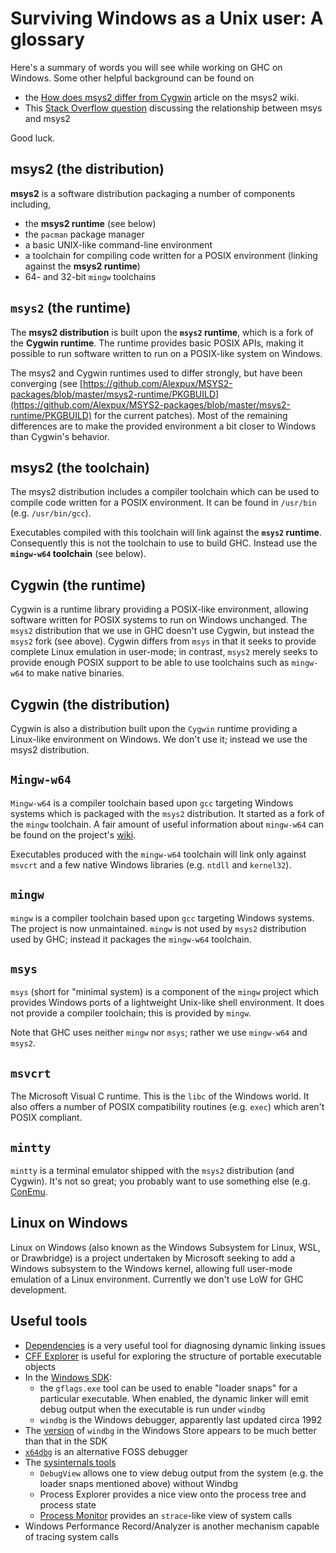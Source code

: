 # Surviving Windows as a Unix user: A glossary


Here's a summary of words you will see while working on GHC on Windows. Some other helpful background can be found on

- the [How does msys2 differ from Cygwin](https://github.com/msys2/msys2/wiki/How-does-MSYS2-differ-from-Cygwin) article on the msys2 wiki.
- This [Stack Overflow question](http://stackoverflow.com/questions/25019057/how-are-msys-msys2-and-msysgit-related-to-each-other) discussing the relationship between msys and msys2


Good luck.

## msys2 (the distribution)

**msys2** is a software distribution packaging a number of components including,

- the **msys2 runtime** (see below)
- the `pacman` package manager
- a basic UNIX-like command-line environment
- a toolchain for compiling code written for a POSIX environment (linking against the **msys2 runtime**)
- 64- and 32-bit `mingw` toolchains

## `msys2` (the runtime)


The **msys2 distribution** is built upon the **`msys2` runtime**, which is a fork of the **Cygwin runtime**. The runtime provides basic POSIX APIs, making it possible to run software written to run on a POSIX-like system on Windows.


The msys2 and Cygwin runtimes used to differ strongly, but have been converging (see [https://github.com/Alexpux/MSYS2-packages/blob/master/msys2-runtime/PKGBUILD](https://github.com/Alexpux/MSYS2-packages/blob/master/msys2-runtime/PKGBUILD) for the current patches). Most of the remaining differences are to make the provided environment a bit closer to Windows than Cygwin's behavior.

## msys2 (the toolchain)


The msys2 distribution includes a compiler toolchain which can be used to compile code written for a POSIX environment. It can be found in `/usr/bin` (e.g. `/usr/bin/gcc`).


Executables compiled with this toolchain will link against the **`msys2` runtime**. Consequently this is not the toolchain to use to build GHC. Instead use the **`mingw-w64` toolchain** (see below).

## Cygwin (the runtime)


Cygwin is a runtime library providing a POSIX-like environment, allowing software written for POSIX systems to run on Windows unchanged. The `msys2` distribution that we use in GHC doesn't use Cygwin, but instead the `msys2` fork (see above). Cygwin differs from `msys` in that it seeks to provide complete Linux emulation in user-mode; in contrast, `msys2` merely seeks to provide enough POSIX support to be able to use toolchains such as `mingw-w64` to make native binaries.

## Cygwin (the distribution)


Cygwin is also a distribution built upon the `Cygwin` runtime providing a Linux-like environment on Windows. We don't use it; instead we use the msys2  distribution.

## `Mingw-w64`

`Mingw-w64` is a compiler toolchain based upon `gcc` targeting Windows systems which is packaged with the `msys2` distribution. It started as a fork of the `mingw` toolchain. A fair amount of useful information about `mingw-w64` can be found on the project's [wiki](https://sourceforge.net/p/mingw-w64/wiki2/Home/).


Executables produced with the `mingw-w64` toolchain will link only against `msvcrt` and a few native Windows libraries (e.g. `ntdll` and `kernel32`).

## `mingw`

`mingw` is a compiler toolchain based upon `gcc` targeting Windows systems. The project is now unmaintained. `mingw` is not used by `msys2` distribution used by GHC; instead it packages the `mingw-w64` toolchain.

## `msys`

`msys` (short for "minimal system) is a component of the `mingw` project which provides Windows ports of a lightweight Unix-like shell environment. It does not provide a compiler toolchain; this is provided by `mingw`.


Note that GHC uses neither `mingw` nor `msys`; rather we use `mingw-w64` and `msys2`.

## `msvcrt`


The Microsoft Visual C runtime. This is the `libc` of the Windows world. It also offers a number of POSIX compatibility routines (e.g. `exec`) which aren't POSIX compliant.

## `mintty`

`mintty` is a terminal emulator shipped with the `msys2` distribution (and Cygwin). It's not so great; you probably want to use something else (e.g. [ConEmu](https://conemu.github.io/).

## Linux on Windows

Linux on Windows (also known as the Windows Subsystem for Linux, WSL, or Drawbridge) is a project undertaken by Microsoft seeking to add a Windows subsystem to the Windows kernel, allowing full user-mode emulation of a Linux environment. Currently we don't use LoW for GHC development.

## Useful tools

* [Dependencies](https://github.com/lucasg/Dependencies) is a very useful tool for diagnosing dynamic linking issues
* [CFF Explorer](https://ntcore.com/?page_id=388) is useful for exploring the structure of portable executable objects
* In the [Windows SDK](https://developer.microsoft.com/en-us/windows/downloads/sdk-archive):
   * the `gflags.exe` tool can be used to enable "loader snaps" for a particular executable. When enabled, the dynamic linker will emit debug output when the executable is run under `windbg`
   * `windbg` is the Windows debugger, apparently last updated circa 1992
* The [version](https://www.microsoft.com/en-us/p/windbg-preview/9pgjgd53tn86?activetab=pivot:overviewtab) of `windbg` in the Windows Store appears to be much better than that in the SDK
* [`x64dbg`](https://x64dbg.com/#start) is an alternative FOSS debugger
* The [sysinternals tools](https://docs.microsoft.com/en-us/sysinternals/)
   * `DebugView` allows one to view debug output from the system (e.g. the loader snaps mentioned above) without Windbg
   * Process Explorer provides a nice view onto the process tree and process state
   * [Process Monitor](https://docs.microsoft.com/en-us/sysinternals/downloads/procmon) provides an `strace`-like view of system calls
* Windows Performance Record/Analyzer is another mechanism capable of tracing system calls

